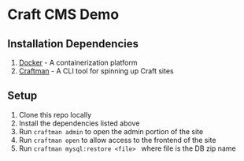 # Craft CMS Demo



## Installation Dependencies

1. [Docker](https://www.docker.com/) - A containerization platform
1. [Craftman](https://github.com/gabrielmoreira/craftman) - A CLI tool for spinning up Craft sites

## Setup

1. Clone this repo locally
1. Install the dependencies listed above
1. Run `craftman admin` to open the admin portion of the site
1. Run `craftman open` to allow access to the frontend of the site
1. Run `craftman mysql:restore <file> ` where file is the DB zip name
